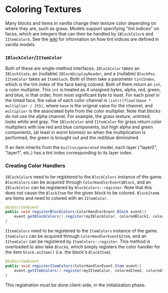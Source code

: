Coloring Textures
=================

Many blocks and items in vanilla change their texture color depending on where they are, such as grass. Models support specifying "tint indices" on faces, which are integers that can then be handled by `IBlockColor`s and `IItemColor`s. See the [wiki][] for information on how tint indices are defined in vanilla models.

### `IBlockColor`/`IItemColor`

Both of these are single-method interfaces. `IBlockColor` takes an `IBlockState`, an (nullable) `IBlockDisplayReader`, and a (nullable) `BlockPos`. `IItemColor` takes an `ItemStack`. Both of them take a parameter `tintIndex`, which is the tint index of the face being colored. Both of them return an `int`, a color multiplier. This `int` is treated as 4 unsigned bytes, alpha, red, green, and blue, in that order, from most significant byte to least. For each pixel in the tinted face, the value of each color channel is `(int)((float)base * multiplier / 255)`, where `base` is the original value for the channel, and `multiplier` is the associated byte from the color multiplier. Note that blocks do not use the alpha channel. For example, the grass texture, untinted, looks white and gray. The `IBlockColor` and `IItemColor` for grass return color multipliers with low red and blue components, but high alpha and green components, (at least in worm biomes) so when the multiplication is performed, the green is brought out and the red/blue diminished.

If an item inherits from the `builtin/generated` model, each layer ("layer0", "layer1", etc.) has a tint index corresponding to its layer index.

### Creating Color Handlers

`IBlockColor`s need to be registered to the `BlockColors` instance of the game. `BlockColors` can be acquired through `ColorHandlerEvent$Block`, and an `IBlockColor` can be registered by `BlockColors::register`. Note that this does not cause the `BlockItem` for the given block to be colored. `BlockItem`s are items and need to colored with an `IItemColor`.

```java
@SubscribeEvent
public void registerBlockColors(ColorHandlerEvent.Block event){
    event.getBlockColors().register(myIBlockColor, coloredBlock1, coloredBlock2, ...);
}
```

`IItemColors` need to be registered to the `ItemColors` instance of the game. `ItemColors` can be acquired through `ColorHandlerEvent$Item`, and an `IItemColor` can be registered by `ItemColors::register`. This method is overloaded to also take `Block`s, which simply registers the color handler for the item `block.asItem()` (i.e. the block's `BlockItem`).

```java
@SubscribeEvent
public void registerItemColors(ColorHandlerEvent.Item event){
    event.getItemColors().register(myIItemColor, coloredItem1, coloredItem2, ...);
}
```

This registration must be done client-side, in the initialization phase.

[wiki]: https://minecraft.gamepedia.com/Model#Block_models
